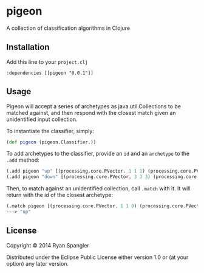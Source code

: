 # pigeon

A collection of classification algorithms in Clojure

## Installation

Add this line to your `project.clj`

    :dependencies [[pigeon "0.0.1"]]

## Usage

Pigeon will accept a series of archetypes as java.util.Collections to be matched against, and then respond 
with the closest match given an unidentified input collection.

To instantiate the classifier, simply:

```clj
(def pigeon (pigeon.Classifier.))
```

To add archetypes to the classifier, provide an `id` and an `archetype` to the `.add` method:

```clj
(.add pigeon "up" [(processing.core.PVector. 1 1 1) (processing.core.PVector. 2 2 2) (processing.core.PVector. 3 3 3)])
(.add pigeon "down" [(processing.core.PVector. 3 3 3) (processing.core.PVector. 2 2 2) (processing.core.PVector. 1 1 1)])
```

Then, to match against an unidentified collection, call `.match` with it.  It will return with the id of the closest archetype: 

```clj
(.match pigeon [(processing.core.PVector. 1 1 0) (processing.core.PVector. 1 2 1) (processing.core.PVector. 3 2 1)])
---> "up"
```

## License

Copyright © 2014 Ryan Spangler

Distributed under the Eclipse Public License either version 1.0 or (at
your option) any later version.

